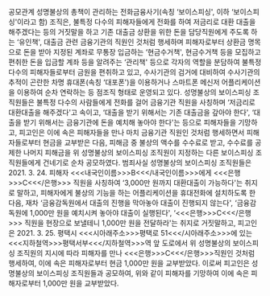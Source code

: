 공모관계
성명불상의 총책이 관리하는 전화금융사기(속칭 ‘보이스피싱', 이하 ‘보이스피싱'이라고 함) 조직은, 불특정 다수의 피해자들에게 전화를 하여 저금리로 대환 대출을 해주겠다는 등의 거짓말을 하고 기존 대출금 상환을 위한 돈을 담당직원에게 주도록 하는 ‘유인책', 대출금 관련 금융기관의 직원인 것처럼 행세하며 피해자로부터 상환금 명목으로 돈을 받아 지정된 계좌로 무통장 입금하는 ‘현금수거책', 현금수거책 등을 모집하고 편취한 돈을 입금할 계좌 등을 알려주는 ‘관리책' 등으로 각자의 역할을 분담하여 불특정 다수의 피해자들로부터 금원을 편취하고 있고, 수사기관의 검거에 대비하여 수사기관의 추적이 곤란한 차명 휴대폰(속칭 ‘대포폰')을 이용하거나 스마트폰 메신저 어플리케이션을 이용하여 순차 연락하는 등 점조직 형태로 운영되고 있다.
성명불상의 보이스피싱 조직원들은 불특정 다수의 사람들에게 전화를 걸어 금융기관 직원을 사칭하며 ‘저금리로 대환대출을 해주겠다'고 속이고, ‘대출을 받기 위해서는 기존 대출금을 갚아야 한다', ‘대출을 받기 위해서는 금융기관에 돈을 예치해 놓아야 한다'는 등으로 피해자들을 기망하고, 피고인은 이에 속은 피해자들을 만나 마치 금융기관 직원인 것처럼 행세하면서 피해자들로부터 현금을 교부받은 다음, 피해금 중 불상의 액수를 수수료로 받고, 수수료를 공제한 나머지 피해금을 위 성명불상의 보이스피싱 조직원이 지정하는 다른 보이스피싱 조직원들에게 건네기로 순차 공모하였다.
범죄사실
성명불상의 보이스피싱 조직원들은 2021. 3. 24. 피해자 <<<내국인이름>>>B<<</내국인이름>>>에게 <<<은행>>>C<<</은행>>> 직원을 사칭하여 ‘3,000만 원까지 대환대출이 가능하다'는 취지로 말하고, 피해자에게 불상의 기능을 하는 어플리케이션을 휴대전화에 설치하도록 한 다음, 재차 ‘금융감독원에서 대출의 진행을 막아놓아 대출이 진행되지 않는다', ‘금융감독원에 1,000만 원을 예치시켜 놓아야 대출이 실행된다', ‘<<<은행>>>C<<</은행>>> 직원을 현장으로 보낼테니 1,000만 원을 전달하라'는 취지로 거짓말하고, 피고인은 2021. 3. 25. 평택시 <<<시아래주소>>>평택로 51<<</시아래주소>>>에 있는 <<<지하철역>>>평택서부<<</지하철역>>>역 앞 도로에서 위 성명불상의 보이스피싱 조직원의 지시에 따라 피해자를 만나 <<<은행>>>C<<</은행>>>직원인 것처럼 행세하여, 이에 속은 피해자로부터 현금 1,000만 원을 교부받았다.
이로써 피고인은 성명불상의 보이스피싱 조직원들과 공모하여, 위와 같이 피해자를 기망하여 이에 속은 피해자로부터 1,000만 원을 교부받았다.
